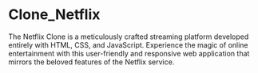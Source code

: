 # Clone_Netflix
The Netflix Clone is a meticulously crafted streaming platform developed entirely with HTML, CSS, and JavaScript. Experience the magic of online entertainment with this user-friendly and responsive web application that mirrors the beloved features of the Netflix service.
